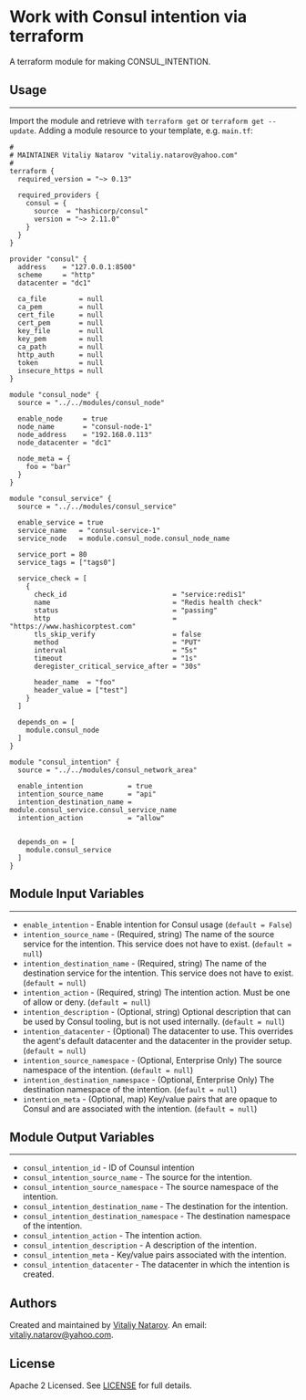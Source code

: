 # Work with Consul intention via terraform

A terraform module for making CONSUL_INTENTION.


## Usage
----------------------
Import the module and retrieve with ```terraform get``` or ```terraform get --update```. Adding a module resource to your template, e.g. `main.tf`:

```
#
# MAINTAINER Vitaliy Natarov "vitaliy.natarov@yahoo.com"
#
terraform {
  required_version = "~> 0.13"

  required_providers {
    consul = {
      source  = "hashicorp/consul"
      version = "~> 2.11.0"
    }
  }
}

provider "consul" {
  address    = "127.0.0.1:8500"
  scheme     = "http"
  datacenter = "dc1"

  ca_file        = null
  ca_pem         = null
  cert_file      = null
  cert_pem       = null
  key_file       = null
  key_pem        = null
  ca_path        = null
  http_auth      = null
  token          = null
  insecure_https = null
}

module "consul_node" {
  source = "../../modules/consul_node"

  enable_node     = true
  node_name       = "consul-node-1"
  node_address    = "192.168.0.113"
  node_datacenter = "dc1"

  node_meta = {
    foo = "bar"
  }
}

module "consul_service" {
  source = "../../modules/consul_service"

  enable_service = true
  service_name   = "consul-service-1"
  service_node   = module.consul_node.consul_node_name

  service_port = 80
  service_tags = ["tags0"]

  service_check = [
    {
      check_id                          = "service:redis1"
      name                              = "Redis health check"
      status                            = "passing"
      http                              = "https://www.hashicorptest.com"
      tls_skip_verify                   = false
      method                            = "PUT"
      interval                          = "5s"
      timeout                           = "1s"
      deregister_critical_service_after = "30s"

      header_name  = "foo"
      header_value = ["test"]
    }
  ]

  depends_on = [
    module.consul_node
  ]
}

module "consul_intention" {
  source = "../../modules/consul_network_area"

  enable_intention           = true
  intention_source_name      = "api"
  intention_destination_name = module.consul_service.consul_service_name
  intention_action           = "allow"


  depends_on = [
    module.consul_service
  ]
}
```

## Module Input Variables
----------------------
- `enable_intention` - Enable intention for Consul usage (`default = False`)
- `intention_source_name` - (Required, string) The name of the source service for the intention. This service does not have to exist. (`default = null`)
- `intention_destination_name` - (Required, string) The name of the destination service for the intention. This service does not have to exist. (`default = null`)
- `intention_action` - (Required, string) The intention action. Must be one of allow or deny. (`default = null`)
- `intention_description` - (Optional, string) Optional description that can be used by Consul tooling, but is not used internally. (`default = null`)
- `intention_datacenter` - (Optional) The datacenter to use. This overrides the agent's default datacenter and the datacenter in the provider setup. (`default = null`)
- `intention_source_namespace` - (Optional, Enterprise Only) The source namespace of the intention. (`default = null`)
- `intention_destination_namespace` - (Optional, Enterprise Only) The destination namespace of the intention. (`default = null`)
- `intention_meta` - (Optional, map) Key/value pairs that are opaque to Consul and are associated with the intention. (`default = null`)

## Module Output Variables
----------------------
- `consul_intention_id` - ID of Counsul intention
- `consul_intention_source_name` - The source for the intention.
- `consul_intention_source_namespace` - The source namespace of the intention.
- `consul_intention_destination_name` - The destination for the intention.
- `consul_intention_destination_namespace` - The destination namespace of the intention.
- `consul_intention_action` - The intention action.
- `consul_intention_description` - A description of the intention.
- `consul_intention_meta` - Key/value pairs associated with the intention.
- `consul_intention_datacenter` - The datacenter in which the intention is created.


## Authors

Created and maintained by [Vitaliy Natarov](https://github.com/SebastianUA). An email: [vitaliy.natarov@yahoo.com](vitaliy.natarov@yahoo.com).

## License

Apache 2 Licensed. See [LICENSE](https://github.com/SebastianUA/terraform/blob/master/LICENSE) for full details.

